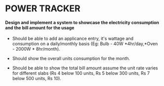 # POWER TRACKER

#### Design and implement a system to showcase the electricity consumption and the bill amount for the usage

* Should be able to add an applicance entry, it's wattage and consumption on a daily/monthly basis (Eg: Bulb - 40W *4hr/day,*Oven - 2000W * 8hr/month).

* Should show the overall units consumption for the month.
* Should be able to show the total bill amount assume the unit rate varies for different slabs (Rs 4 below 100 units, Rs 5 below 300 units, Rs 7 below 500 units, Rs 10).
